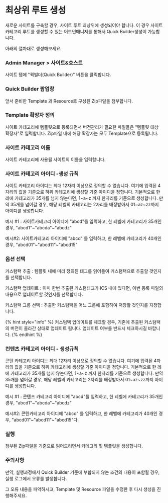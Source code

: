 # 최상위 루트 생성

새로운 사이트를 구축할 경우, 사이트 루트 최상위에 생성되어야 합니다. 이 경우 사이트 카테고리 루트를 생성할 수 있는 어드민매니저를 통해서 Quick Builder생성이 가능합니다.&#x20;

아래의 절차대로 생성해보세요.



### Admin Manager > 사이트&호스트

사이트 탭에 "퀵빌더(Quick Builder)" 버튼을 클릭합니다.



### Quick Builder 팝업창

앞서 준비한 Template 과 Resource로 구성된 Zip파일을 첨부합니다.



### Template 확장자 정의&#x20;

사이트 카테고리에 템플릿으로 등록되면서 버전관리가 필요한 파일들은 "템플릿 대상 확장자"로 입력합니다. Zip파일 내에 해당 확장자는 모두 Template으로 등록됩니다.



### 사이트 카테고리 이름&#x20;

사이트 카테고리에 사용될 사이트의 이름을 입력합니다.



### 사이트 카테고리 아이디 -생성 규칙&#x20;

사이트 카테고리 아이디는 최대 12자리 이상으로 정의할 수 없습니다.  여기에 입력된 4자리의 값을 기준으로 하위 카테고리에 생성할 기준 아이디을 정합니다. 기본적으로 한 레에 카테고리가 35개를 넘지 않는다면, 1\~a\~z 까지 한자리를 기준으로 생성합니다. 만약 35개를 넘어갈 경우, 해당 레벨의 카테고리는 2자리를 배정받아서 01\~az\~zz까지 아이디를 생성합니다.&#x20;

예시 #1 : 사이트카테고리 아이디에 "abcd"를 입력하고, 한 레벨에 카테고리가 35개인 경우, "abcd1"\~"abcda"\~"abcdz"

예시#2: 사이트카테고리 아이디에 "abcd" 를 입력하고, 한 레벨에 카테고리가 40개인 경우, "abcd01"\~"abcd11"\~"abcd15"



### 옵션 선택&#x20;

커스텀택 추출 : 템플릿 내에 미리 정의된 태그를 읽어들여 커스텀택으로 추출할 것인지를 선택합니다.&#x20;

커스텀택 업데이트 : 이미 한번 추출된 커스텀태그가 ICS 내에 있다면, 이번 등록 파일의 내용으로 업데이트할 것인지를 선택합니다.

커스텀택 그룹 선택 : 추출한 커스텀택을 어느 그룹에 포함하여 저장할 것인지를 지정합니다.

{% hint style="info" %}
커스텀택 업데이트를 체크할 경우, 기존에 추출된 커스텀택의 버전이 올라간 상태로 업데이트 됩니다. 업데이트 여부를 반드시 체크하시길 바랍니다.&#x20;
{% endhint %}

&#x20;&#x20;

### 컨텐츠 카테고리 아이디 - 생성규칙&#x20;

콘텐 카테고리 아이디는 최대 12자리 이상으로 정의할 수 없습니다.  여기에 입력된 4자리의 값을 기준으로 하위 카테고리에 생성할 기준 아이디을 정합니다. 기본적으로 한 레에 카테고리가 35개를 넘지 않는다면, 1\~a\~z 까지 한자리를 기준으로 생성합니다. 만약 35개를 넘어갈 경우, 해당 레벨의 카테고리는 2자리를 배정받아서 01\~az\~zz까지 아이디를 생성합니다.&#x20;

예시 #1 : 콘텐츠 카테고리 아이디에 "abcd"를 입력하고, 한 레벨에 카테고리가 35개인 경우, "abcd1"\~"abcda"\~"abcdz"

예시#2: 콘텐카테고리 아이디에 "abcd" 를 입력하고, 한 레벨에 카테고리가 40개인 경우, "abcd01"\~"abcd11"\~"abcd15"다.&#x20;



### 실행

첨부된 Zip파일을 기준으로 읽어드리면서 카테고리 및 템플릿을 생성합니다.&#x20;



### 주의사항

만약, 실행과정에서 Quick Builder  기준에 부합되지 않는 조건의 내용이 포함될 경우, 실행 로그에서 오류를 발생합니다.&#x20;

그 오류 내용을 파악하시고, Template 및 Resource 파일을 수정한 후 다시 생성을 진행해주세요.
